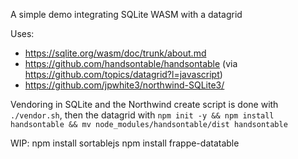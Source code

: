 
A simple demo integrating SQLite WASM with a datagrid

Uses:
* https://sqlite.org/wasm/doc/trunk/about.md
* https://github.com/handsontable/handsontable (via https://github.com/topics/datagrid?l=javascript)
* https://github.com/jpwhite3/northwind-SQLite3/

Vendoring in SQLite and the Northwind create script is done with `./vendor.sh`, then the datagrid with `npm init -y && npm install handsontable && mv node_modules/handsontable/dist handsontable`

WIP:
npm install sortablejs
npm install frappe-datatable